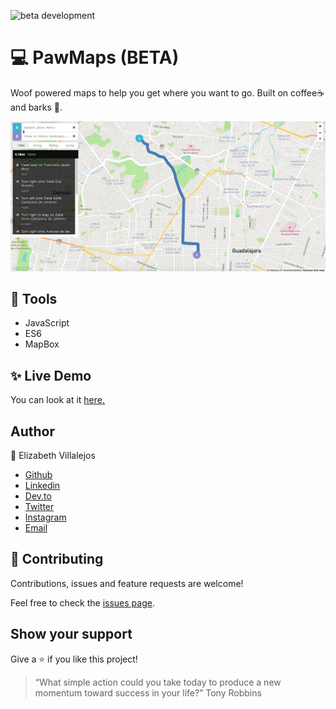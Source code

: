 ![beta development](https://img.shields.io/badge/beta-development-green?style=flat-square)

# 💻 PawMaps (BETA)
Woof powered maps to help you get where you want to go.
Built on coffee:coffee: and barks :dog:. 

![homepage screen](home.png)

## 🔨 Tools
- JavaScript
- ES6
- MapBox


## ✨ Live Demo

You can look at it [here.](https://misselliev.github.io/PawMaps/)


## Author

👤 Elizabeth Villalejos

- [Github](https://github.com/misselliev)
- [Linkedin](https://linkedin.com/ellievillalejos)
- [Dev.to](https://dev.to/misselliev)
- [Twitter](https://twitter.com/miss_elliev/)
- [Instagram](https://www.instagram.com/miss_elliev/)
- [Email](mailto:elizabeth.villalejos@gmail.com?subject=Website%20Inquiry)


## 🤝 Contributing

Contributions, issues and feature requests are welcome!

Feel free to check the [issues page](issues/).

## Show your support

Give a ⭐️ if you like this project!

> “What simple action could you take today to produce a new momentum toward success in your life?” Tony Robbins
